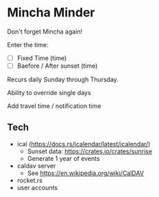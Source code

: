 # Mincha Minder

Don't forget Mincha again!

Enter the time:

- [ ] Fixed Time (time)
- [ ] Baefore / After sunset (time)

Recurs daily Sunday through Thursday.

Ability to override single days

Add travel time / notification time

## Tech

- ical (https://docs.rs/icalendar/latest/icalendar/)
    - Sunset data: https://crates.io/crates/sunrise
    - Generate 1 year of events
- caldav server
    - See https://en.wikipedia.org/wiki/CalDAV
- rocket.rs
- user accounts
